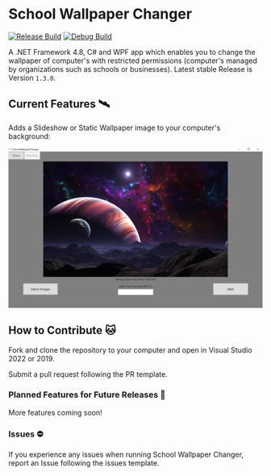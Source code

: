 # School Wallpaper Changer
[![Release Build](https://github.com/awesomegamergame/SchoolWallpaperChanger/actions/workflows/ReleaseBuild.yml/badge.svg)](https://github.com/awesomegamergame/SchoolWallpaperChanger/releases)
[![Debug Build](https://github.com/awesomegamergame/SchoolWallpaperChanger/actions/workflows/DebugBuild.yml/badge.svg)](https://github.com/awesomegamergame/SchoolWallpaperChanger/actions/workflows/DebugBuild.yml)

A .NET Framework 4.8, C# and WPF app which enables you to change the wallpaper of computer's with restricted permissions (computer's managed by organizations such as schools or businesses). Latest stable Release is Version `1.3.0`.


## Current Features 🛰

Adds a Slideshow or Static Wallpaper image to your computer's background:

![DemoImage](.github/ReadMeResources/DemoImage.jpg)


## How to Contribute 🐱

Fork and clone the repository to your computer and open in Visual Studio 2022 or 2019. 

Submit a pull request following the PR template. 

### Planned Features for Future Releases 🚀

More features coming soon!

### Issues ⛔
If you experience any issues when running School Wallpaper Changer, report an Issue following the issues template.
